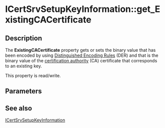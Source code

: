 # ICertSrvSetupKeyInformation::get_ExistingCACertificate

## Description

The **ExistingCACertificate** property gets or sets the binary value that has been encoded by using [Distinguished Encoding Rules](https://learn.microsoft.com/windows/desktop/SecGloss/d-gly) (DER) and that is the binary value of the [certification authority](https://learn.microsoft.com/windows/desktop/SecGloss/c-gly) (CA) certificate that corresponds to an existing key.

This property is read/write.

## Parameters

## See also

[ICertSrvSetupKeyInformation](https://learn.microsoft.com/windows/desktop/api/casetup/nn-casetup-icertsrvsetupkeyinformation)